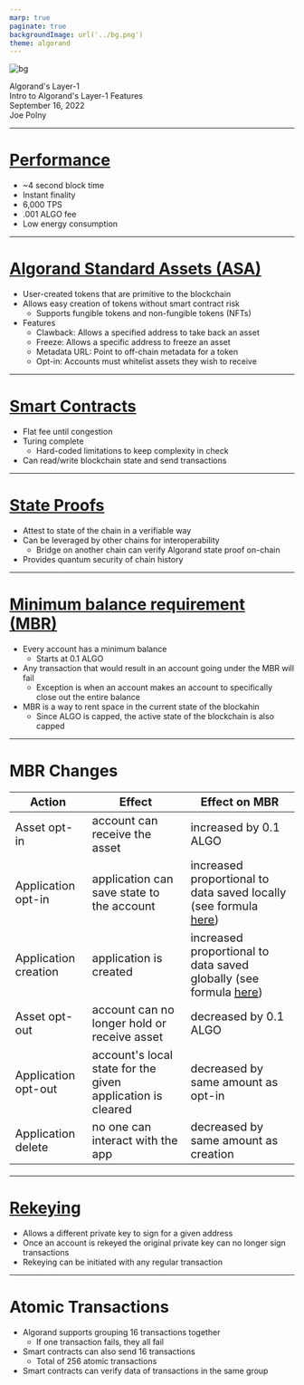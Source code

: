 ```yaml
---
marp: true
paginate: true
backgroundImage: url('../bg.png')
theme: algorand
---
```

![bg](../title_bg.png)
<div id='title'>Algorand's Layer-1</div>
<div id='subtitle'>Intro to Algorand's Layer-1 Features</div>
<div id='date'>September 16, 2022</div>
<div id='name'>Joe Polny</div>

---
# [Performance](https://developer.algorand.org/docs/get-started/basics/why_algorand/#performance)

* ~4 second block time
* Instant finality
* 6,000 TPS
* .001 ALGO fee
* Low energy consumption

<!--
The average TPS right now is between 10-20 (for most chains, including Algorand). The fee is subject to increase under congestion
-->

---

# [Algorand Standard Assets (ASA)](https://www.algorand.com/technology#ALGORAND-STANDARD-ASSETS)

* User-created tokens that are primitive to the blockchain
* Allows easy creation of tokens without smart contract risk
  * Supports fungible tokens and non-fungible tokens (NFTs)
* Features
  * Clawback: Allows a specified address to take back an asset
  * Freeze: Allows a specific address to freeze an asset
  * Metadata URL: Point to off-chain metadata for a token
  * Opt-in: Accounts must whitelist assets they wish to receive

---

# [Smart Contracts](https://www.algorand.com/technology#SMART-CONTRACTS-&-AVM)

* Flat fee until congestion
* Turing complete
  * Hard-coded limitations to keep complexity in check
* Can read/write blockchain state and send transactions

---

# [State Proofs](https://developer.algorand.org/docs/get-details/stateproofs/)

* Attest to state of the chain in a verifiable way
* Can be leveraged by other chains for interoperability
  * Bridge on another chain can verify Algorand state proof on-chain
* Provides quantum security of chain history

---

# [Minimum balance requirement (MBR)](https://developer.algorand.org/docs/get-details/accounts/#minimum-balance)

* Every account has a minimum balance
  * Starts at 0.1 ALGO
* Any transaction that would result in an account going under the MBR will fail
  * Exception is when an account makes an account to specifically close out the entire balance
* MBR is a way to rent space in the current state of the blockahin
  * Since ALGO is capped, the active state of the blockchain is also capped

---
<style scoped>
table {
  font-size: 20px;
}
</style>
# MBR Changes

| Action | Effect | Effect on MBR |
| ------ | ------ | ------------- |
| Asset opt-in | account can receive the asset | increased by 0.1 ALGO |
| Application opt-in | application can save state to the account | increased proportional to data saved locally (see formula [here](https://developer.algorand.org/docs/get-details/dapps/smart-contracts/apps/#minimum-balance-requirement-for-a-smart-contract)) |
| Application creation | application is created | increased proportional to data saved globally (see formula [here](https://developer.algorand.org/docs/get-details/dapps/smart-contracts/apps/#minimum-balance-requirement-for-a-smart-contract)) |
| Asset opt-out | account can no longer hold or receive asset | decreased by 0.1 ALGO |
| Application opt-out | account's local state for the given application is cleared | decreased by same amount as opt-in |
| Application delete   | no one can interact with the app | decreased by same amount as creation |

---

# [Rekeying](https://www.algorand.com/technology#REKEYING)

* Allows a different private key to sign for a given address
* Once an account is rekeyed the original private key can no longer sign transactions
* Rekeying can be initiated with any regular transaction

---

# Atomic Transactions

* Algorand supports grouping 16 transactions together
  * If one transaction fails, they all fail
* Smart contracts can also send 16 transactions
  * Total of 256 atomic transactions
* Smart contracts can verify data of transactions in the same group